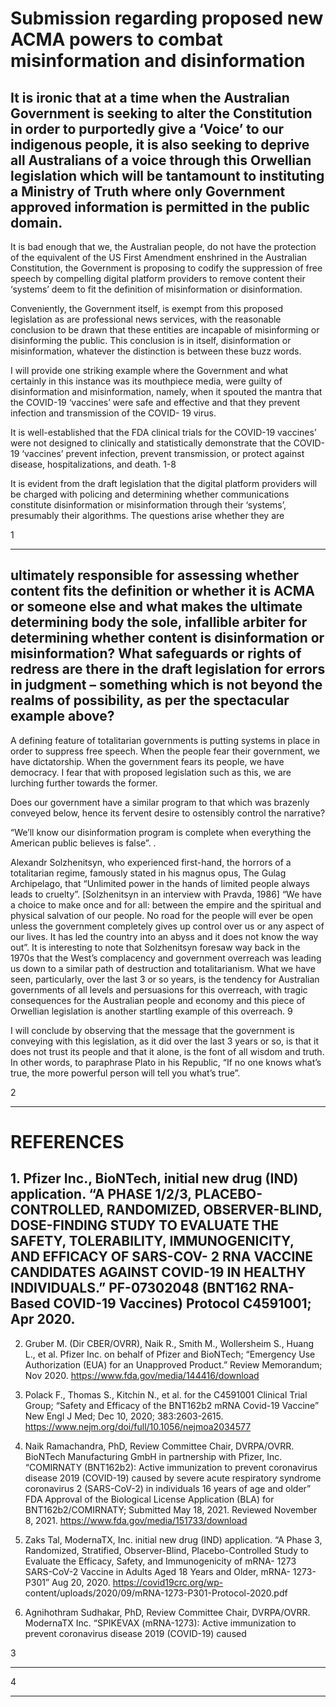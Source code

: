 # Submission regarding proposed new ACMA powers to combat misinformation and disinformation

## It is ironic that at a time when the Australian Government is seeking to alter the Constitution in order to purportedly give a ‘Voice’ to our indigenous people, it is also seeking to deprive all Australians of a voice through this Orwellian legislation which will be tantamount to instituting a Ministry of Truth where only Government approved information is permitted in the public domain.

 It is bad enough that we, the Australian people, do not have the protection of the equivalent of the US First Amendment enshrined in the Australian Constitution, the Government is proposing to codify the suppression of free speech by compelling digital platform providers to remove content their ‘systems’ deem to fit the definition of misinformation or disinformation. 

 Conveniently, the Government itself, is exempt from this proposed legislation as are professional news services, with the reasonable conclusion to be drawn that these entities are incapable of misinforming or disinforming the public. This conclusion is in itself, disinformation or misinformation, whatever the distinction is between these buzz words.

 I will provide one striking example where the Government and what certainly in this instance was its mouthpiece media, were guilty of disinformation and misinformation, namely, when it spouted the mantra that the COVID-19 ‘vaccines’ were safe and effective and that they prevent infection and transmission of the COVID- 19 virus.

 It is well-established that the FDA clinical trials for the COVID-19 vaccines’ were not designed to clinically and statistically demonstrate that the COVID-19 ‘vaccines’  prevent infection, prevent transmission, or protect against disease, hospitalizations, and death. 1-8

 It is evident from the draft legislation that the digital platform providers will be charged with policing and determining whether communications constitute disinformation or misinformation through their ‘systems’, presumably their algorithms. The questions arise whether they are

1


-----

## ultimately responsible for assessing whether content fits the definition or whether it is ACMA or someone else and what makes the ultimate determining body the sole, infallible arbiter for determining whether content is disinformation or misinformation? What safeguards or rights of redress are there in the draft legislation for errors in judgment – something which is not beyond the realms of possibility, as per the spectacular example above?

 A defining feature of totalitarian governments is putting systems in place in order to suppress free speech. When the people fear their government, we have dictatorship. When the government fears its people, we have democracy. I fear that with proposed legislation such as this, we are lurching further towards the former.

 Does our government have a similar program to that which was brazenly conveyed below, hence its fervent desire to ostensibly control the narrative?

 “We’ll know our disinformation program is complete when everything the American public believes is false”. .

 Alexandr Solzhenitsyn, who experienced first-hand, the horrors of a totalitarian regime, famously stated in his magnus opus, The Gulag Archipelago, that “Unlimited power in the hands of limited people always leads to cruelty”. [Solzhenitsyn in an interview with Pravda, 1986] “We have a choice to make once and for all: between the empire and the spiritual and physical salvation of our people. No road for the people will ever be open unless the government completely gives up control over us or any aspect of our lives. It has led the country into an abyss and it does not know the way out”. It is interesting to note that Solzhenitsyn foresaw way back in the 1970s that the West’s complacency and government overreach was leading us down to a similar path of destruction and totalitarianism. What we have seen, particularly, over the last 3 or so years, is the tendency for Australian governments of all levels and persuasions for this overreach, with tragic consequences for the Australian people and economy and this piece of Orwellian legislation is another startling example of this overreach. 9

 I will conclude by observing that the message that the government is conveying with this legislation, as it did over the last 3 years or so, is that it does not trust its people and that it alone, is the font of all wisdom and truth. In other words, to paraphrase Plato in his Republic, “If no one knows what’s true, the more powerful person will tell you what’s true”.

2


-----

# REFERENCES


## 1.   Pfizer Inc., BioNTech, initial new drug (IND) application. “A PHASE 1/2/3, PLACEBO-CONTROLLED, RANDOMIZED, OBSERVER-BLIND, DOSE-FINDING STUDY TO EVALUATE THE SAFETY, TOLERABILITY, IMMUNOGENICITY, AND EFFICACY OF SARS-COV- 2 RNA VACCINE CANDIDATES AGAINST COVID-19 IN HEALTHY INDIVIDUALS.” PF-07302048 (BNT162 RNA-Based COVID-19 Vaccines) Protocol C4591001; Apr 2020.

 2.   Gruber M. (Dir CBER/OVRR), Naik R., Smith M., Wollersheim S., Huang L., et al. Pfizer Inc. on behalf of Pfizer and BioNTech; “Emergency Use Authorization (EUA) for an Unapproved Product.” Review Memorandum; Nov 2020. https://www.fda.gov/media/144416/download

 3.   Polack F., Thomas S., Kitchin N., et al. for the C4591001 Clinical Trial Group; “Safety and Efficacy of the BNT162b2 mRNA Covid-19 Vaccine” New Engl J Med; Dec 10, 2020; 383:2603-2615. https://www.nejm.org/doi/full/10.1056/nejmoa2034577

 4.   Naik Ramachandra, PhD, Review Committee Chair, DVRPA/OVRR. BioNTech Manufacturing GmbH in partnership with Pfizer, Inc. “COMIRNATY (BNT162b2): Active immunization to prevent coronavirus disease 2019 (COVID-19) caused by severe acute respiratory syndrome coronavirus 2 (SARS-CoV-2) in individuals 16 years of age and older” FDA Approval of the Biological License Application (BLA) for BNT162b2/COMIRNATY; Submitted May 18, 2021. Reviewed November 8, 2021. https://www.fda.gov/media/151733/download

 5.   Zaks Tal, ModernaTX, Inc. initial new drug (IND) application. “A Phase 3, Randomized, Stratified, Observer-Blind, Placebo-Controlled Study to Evaluate the Efficacy, Safety, and Immunogenicity of mRNA- 1273 SARS-CoV-2 Vaccine in Adults Aged 18 Years and Older, mRNA- 1273-P301” Aug 20, 2020. https://covid19crc.org/wp- content/uploads/2020/09/mRNA-1273-P301-Protocol-2020.pdf

 6.   Agnihothram Sudhakar, PhD, Review Committee Chair, DVRPA/OVRR. ModernaTX Inc. “SPIKEVAX (mRNA-1273): Active immunization to prevent coronavirus disease 2019 (COVID-19) caused

3


-----

4


-----


